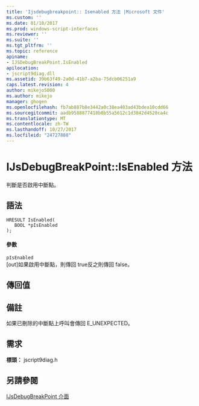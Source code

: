 ```yaml
---
title: 'Ijsdebugbreakpoint:: Isenabled 方法 |Microsoft 文件'
ms.custom: ''
ms.date: 01/18/2017
ms.prod: windows-script-interfaces
ms.reviewer: ''
ms.suite: ''
ms.tgt_pltfrm: ''
ms.topic: reference
apiname:
- IJSDebugBreakPoint.IsEnabled
apilocation:
- jscript9diag.dll
ms.assetid: 39b63f49-2a0d-41b7-a2ba-75dcb06251a9
caps.latest.revision: 4
author: mikejo5000
ms.author: mikejo
manager: ghogen
ms.openlocfilehash: fb7ab887b8e3442a0c38ea403ad43bdea10cdd66
ms.sourcegitcommit: aadb9588877418b8b55a5612c1d3842d4520ca4c
ms.translationtype: MT
ms.contentlocale: zh-TW
ms.lasthandoff: 10/27/2017
ms.locfileid: "24727888"
---
```

# <a name="ijsdebugbreakpointisenabled-method"></a>IJsDebugBreakPoint::IsEnabled 方法
判斷是否啟用中斷點。  
  
## <a name="syntax"></a>語法  
  
```  
HRESULT IsEnabled(  
   BOOL *pIsEnabled  
);  
```  
  
#### <a name="parameters"></a>參數  
 `pIsEnabled`  
 [out]如果啟用中斷點，則傳回 true反之則傳回 false。  
  
## <a name="return-value"></a>傳回值  
  
## <a name="remarks"></a>備註  
 如果已刪除的中斷點上呼叫會傳回 E_UNEXPECTED。  
  
## <a name="requirements"></a>需求  
 **標頭：** jscript9diag.h  
  
## <a name="see-also"></a>另請參閱  
 [IJsDebugBreakPoint 介面](../../winscript/reference/ijsdebugbreakpoint-interface.md)